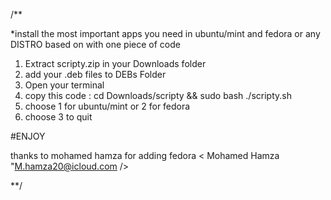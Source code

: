 /**

*install the most important apps you need in ubuntu/mint and fedora or any DISTRO based on with one piece of code

1. Extract scripty.zip in your Downloads folder
2. add your .deb files to DEBs Folder
3. Open your terminal
4. copy this code : cd Downloads/scripty && sudo bash ./scripty.sh
5. choose 1 for ubuntu/mint or 2 for fedora
6. choose 3 to quit

#ENJOY

thanks to mohamed hamza for adding fedora < Mohamed Hamza "M.hamza20@icloud.com />

**/


